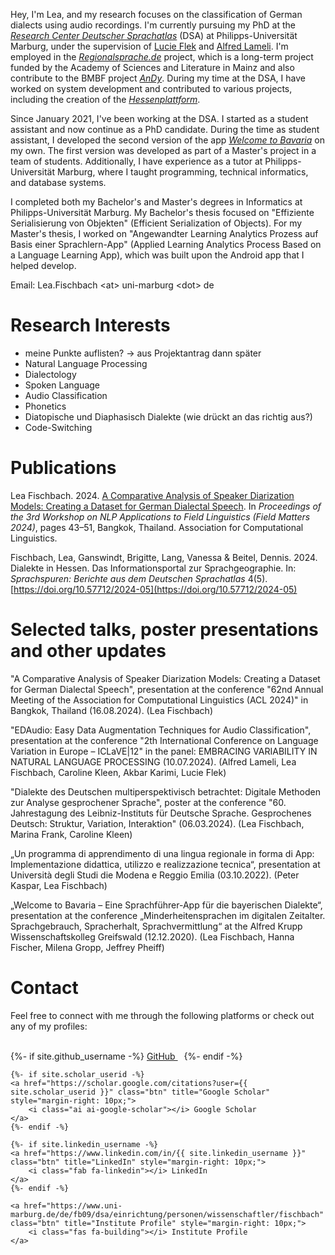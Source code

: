 Hey, I'm Lea, and my research focuses on the classification of German dialects using audio recordings. I'm currently pursuing my PhD at the [_Research Center Deutscher Sprachatlas_](https://www.uni-marburg.de/en/fb09/dsa) (DSA) at Philipps-Universität Marburg, under the supervision of [Lucie Flek](https://www.uni-bonn.de/de/forschung-lehre/forschungsprofil/transdisziplinaere-forschungsbereiche/tra1/mitgliederverzeichnis/lucie-flek) and [Alfred Lameli](https://www.uni-marburg.de/de/fb09/dsa/einrichtung/personen/lameli/start-99). I'm employed in the [_Regionalsprache.de_](https://regionalsprache.de/en/home.aspx) project, which is a long-term project funded by the Academy of Sciences and Literature in Mainz and also contribute to the BMBF project [_AnDy_](https://www.uni-marburg.de/en/fb09/dsa/projects/current-projects/andy). During my time at the DSA, I have worked on system development and contributed to various projects, including the creation of the [_Hessenplattform_](https://dsa.info/hessen/).

Since January 2021, I've been working at the DSA. I started as a student assistant and now continue as a PhD candidate. During the time as student assistant, I developed the second version of the app [_Welcome to Bavaria_](https://www.uni-marburg.de/de/fb09/dsa/projekte/abgeschlossene-projekte/app-welcome-to-bavaria-1/app-welcome-to-bavaria) on my own. The first version was developed as part of a Master's project in a team of students. Additionally, I have experience as a tutor at Philipps-Universität Marburg, where I taught programming, technical informatics, and database systems.

I completed both my Bachelor's and Master's degrees in Informatics at Philipps-Universität Marburg. My Bachelor's thesis focused on "Effiziente Serialisierung von Objekten" (Efficient Serialization of Objects). For my Master's thesis, I worked on "Angewandter Learning Analytics Prozess auf Basis einer Sprachlern-App" (Applied Learning Analytics Process Based on a Language Learning App), which was built upon the Android app that I helped develop.

<span class="highlight-color">Email</span>: Lea.Fischbach \<at\> uni-marburg \<dot\> de

# Research Interests
- meine Punkte auflisten? -> aus Projektantrag dann später
- Natural Language Processing 
- Dialectology
- Spoken Language
- Audio Classification
- Phonetics
- Diatopische und Diaphasisch Dialekte (wie drückt an das richtig aus?)
- Code-Switching

# Publications
<span class="highlight-color">Lea Fischbach</span>. 2024. [A Comparative Analysis of Speaker Diarization Models: Creating a Dataset for German Dialectal Speech](https://aclanthology.org/2024.fieldmatters-1.6/). In _Proceedings of the 3rd Workshop on NLP Applications to Field Linguistics (Field Matters 2024)_, pages 43–51, Bangkok, Thailand. Association for Computational Linguistics.

<span class="highlight-color">Fischbach, Lea</span>, Ganswindt, Brigitte, Lang, Vanessa & Beitel, Dennis. 2024. Dialekte in Hessen. Das Informationsportal zur Sprachgeographie. In: _Sprachspuren: Berichte aus dem Deutschen Sprachatlas_ 4(5). [https://doi.org/10.57712/2024-05](https://doi.org/10.57712/2024-05)

# Selected talks, poster presentations and other updates
"A Comparative Analysis of Speaker Diarization Models: Creating a Dataset for German Dialectal Speech", presentation at the conference "62nd Annual Meeting of the Association for Computational Linguistics (ACL 2024)" in Bangkok, Thailand (16.08.2024). (<span class="highlight-color">Lea Fischbach</span>)

"EDAudio: Easy Data Augmentation Techniques for Audio Classification", presentation at the conference "2th International Conference on Language Variation in Europe – ICLaVE\|12" in the panel: EMBRACING VARIABILITY IN NATURAL LANGUAGE PROCESSING (10.07.2024). (Alfred Lameli, <span class="highlight-color">Lea Fischbach</span>, Caroline Kleen, Akbar Karimi, Lucie Flek)

"Dialekte des Deutschen multiperspektivisch betrachtet: Digitale Methoden zur Analyse gesprochener Sprache",  poster at the conference "60. Jahrestagung des Leibniz-Instituts für Deutsche Sprache. Gesprochenes Deutsch: Struktur, Variation, Interaktion" (06.03.2024). (<span class="highlight-color">Lea Fischbach</span>, Marina Frank, Caroline Kleen)

„Un programma di apprendimento di una lingua regionale in forma di App: Implementazione didattica, utilizzo e realizzazione tecnica“,  presentation at Università degli Studi die Modena e Reggio Emilia (03.10.2022). (Peter Kaspar, <span class="highlight-color">Lea Fischbach</span>)

„Welcome to Bavaria – Eine Sprachführer-App für die bayerischen Dialekte“, presentation at the conference „Minderheitensprachen im digitalen Zeitalter. Sprachgebrauch, Spracherhalt, Sprachvermittlung“ at the Alfred Krupp Wissenschaftskolleg Greifswald (12.12.2020). (<span class="highlight-color">Lea Fischbach</span>, Hanna Fischer, Milena Gropp, Jeffrey Pheiff)

# Contact
Feel free to connect with me through the following platforms or check out any of my profiles: <br><br>

<div class="buttons-cluster">
    {%- if site.github_username -%}
    <a href="https://github.com/{{ site.github_username }}" class="btn" title="GitHub" style="margin-right: 10px;">
        <i class="fab fa-github"></i> GitHub
    </a>
    {%- endif -%}

    {%- if site.scholar_userid -%}
    <a href="https://scholar.google.com/citations?user={{ site.scholar_userid }}" class="btn" title="Google Scholar" style="margin-right: 10px;">
        <i class="ai ai-google-scholar"></i> Google Scholar
    </a>
    {%- endif -%}

    {%- if site.linkedin_username -%}
    <a href="https://www.linkedin.com/in/{{ site.linkedin_username }}" class="btn" title="LinkedIn" style="margin-right: 10px;">
        <i class="fab fa-linkedin"></i> LinkedIn
    </a>
    {%- endif -%}

    <a href="https://www.uni-marburg.de/de/fb09/dsa/einrichtung/personen/wissenschaftler/fischbach" class="btn" title="Institute Profile" style="margin-right: 10px;">
        <i class="fas fa-building"></i> Institute Profile
    </a>
</div>

